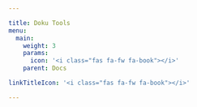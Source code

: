 ```yaml
---

title: Doku Tools
menu:
  main:
    weight: 3
    params:
      icon: '<i class="fas fa-fw fa-book"></i>'
    parent: Docs

linkTitleIcon: '<i class="fas fa-fw fa-book"></i>'

---
```



